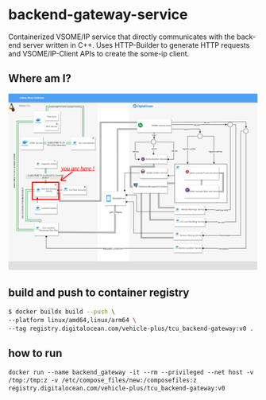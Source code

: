 # backend-gateway-service
Containerized VSOME/IP service that directly communicates with the back-end server written in C++. Uses HTTP-Builder to generate HTTP requests and VSOME/IP-Client APIs to create the some-ip client.

## Where am I?
![diagram](./readme_imgs/diagram.png)


## build and push to container registry
```bash
$ docker buildx build --push \
--platform linux/amd64,linux/arm64 \
--tag registry.digitalocean.com/vehicle-plus/tcu_backend-gateway:v0 .
```

## how to run 
```
docker run --name backend_gateway -it --rm --privileged --net host -v /tmp:/tmp:z -v /etc/compose_files/new:/composefiles:z registry.digitalocean.com/vehicle-plus/tcu_backend-gateway:v0
```
